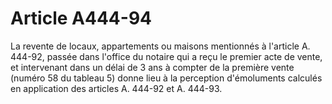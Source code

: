 # Article A444-94

La revente de locaux, appartements ou maisons mentionnés à l'article A. 444-92, passée dans l'office du notaire qui a reçu le premier acte de vente, et intervenant dans un délai de 3 ans à compter de la première vente (numéro 58 du tableau 5) donne lieu à la perception d'émoluments calculés en application des articles A. 444-92 et A. 444-93.
